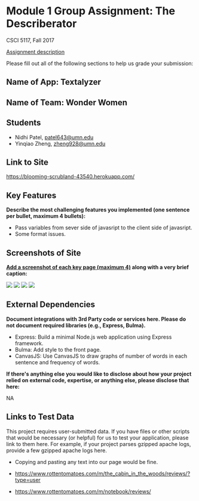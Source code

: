 # Module 1 Group Assignment: The Describerator

CSCI 5117, Fall 2017

[Assignment description](https://docs.google.com/document/d/1956Z3EZJi9RWU6JqPHEh5ZZBmDOKFex-HtsBLz66tt4/edit#)

Please fill out all of the following sections to help us grade your submission:


## Name of App: Textalyzer


## Name of Team: Wonder Women


## Students

* Nidhi Patel, patel643@umn.edu
* Yinqiao Zheng, zheng928@umn.edu


## Link to Site

<https://blooming-scrubland-43540.herokuapp.com/>


## Key Features

**Describe the most challenging features you implemented
(one sentence per bullet, maximum 4 bullets):**

* Pass variables from sever side of javasript to the client side of javasript.
* Some format issues.


## Screenshots of Site

**[Add a screenshot of each key page (maximum 4)](https://stackoverflow.com/questions/10189356/how-to-add-screenshot-to-readmes-in-github-repository)
along with a very brief caption:**

![](https://umn-5117-f17.github.io/module-1-group-assignment-wonder-women/public/images/1.png)
![](https://umn-5117-f17.github.io/module-1-group-assignment-wonder-women/public/images/2.png)
![](https://umn-5117-f17.github.io/module-1-group-assignment-wonder-women/public/images/3.png)
![](https://umn-5117-f17.github.io/module-1-group-assignment-wonder-women/public/images/4.png)

## External Dependencies

**Document integrations with 3rd Party code or services here.
Please do not document required libraries (e.g., Express, Bulma).**

* Express: Build a minimal Node.js web application using Express framework.
* Bulma: Add style to the front page.
* CanvasJS: Use CanvasJS to draw graphs of number of words in each sentence and frequency of words.


**If there's anything else you would like to disclose about how your project
relied on external code, expertise, or anything else, please disclose that
here:**

NA


## Links to Test Data

This project requires user-submitted data.  If you have files or other scripts 
that would be necessary (or helpful) for us to test your application, please 
link to them here.  For example, if your project parses gzipped apache logs, 
provide a few gzipped apache logs here.

* Copying and pasting any text into our page would be fine. 

* <https://www.rottentomatoes.com/m/the_cabin_in_the_woods/reviews/?type=user>
* <https://www.rottentomatoes.com/m/notebook/reviews/>

